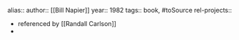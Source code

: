 alias::
author:: [[Bill Napier]]
year:: 1982
tags:: book, #toSource
rel-projects::


- referenced by [[Randall Carlson]]
-
